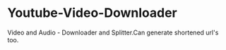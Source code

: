 # Youtube-Video-Downloader
Video and Audio -  Downloader and Splitter.Can generate shortened url's too.
